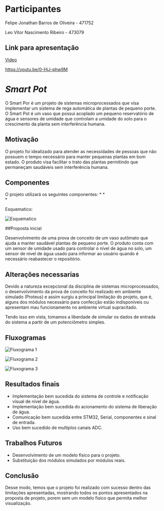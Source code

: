 # Participantes

Felipe Jonathan Barros de Oliveira - 471752

Leo Vitor Nascimento Ribeiro - 473079


## Link para apresentação
[Video](https://youtu.be/0-HjJ-phw9M)

https://youtu.be/0-HjJ-phw9M


# *Smart Pot*
O Smart Por é um projeto de sistemas microprocessados que visa implementar um sistema de rega automática de plantas de pequeno porte. O Smart Pot é um vaso que possui acoplado um pequeno reservatório de água e sensores de umidade que controlam a umidade do solo para o crescimento da planta sem interferência humana.

## Motivação

O projeto foi idealizado para atender as necessidades de pessoas que não possuem o tempo necessário para manter pequenas plantas em bom estado. O produto visa facilitar o trato das plantas permitindo que permaneçam saudáveis sem interferência humana.

## Componentes
O projeto utilizará os seguintes componentes:
* 
*  
* 

Esquematico:

![Esquematico](https://i.imgur.com/4bEGhgM.jpg)

##Proposta inicial

Desenvolvimento de uma prova de conceito de um vaso autômato que ajuda a manter saudável plantas de pequeno porte. O produto conta com um sensor de umidade usado para controlar o nível de água no solo, um sensor de nível de água usado para informar ao usuário quando é necessário reabastecer o repositório.

## Alterações necessarias

Devido a natureza excepcional da disciplina de sistemas microprocessados, o desenvolvimento da prova de conceito foi realizado em ambiente simulado (Proteus) e assim surgiu a principal limitação do projeto, que é, alguns dos módulos necessário para confecção estão indisponíveis ou apresentam mau funcionamento no ambiente virtual supracitado.

Tendo isso em vista, tomamos a liberdade de simular os dados de entrada do sistema a partir de um potenciômetro simples.

## Fluxogramas

![Fluxograma 1](https://i.imgur.com/9Z6MAow.jpg)

![Fluxograma 2](https://i.imgur.com/EpABNp0.jpg)

![Fluxograma 3](https://i.imgur.com/nOADsRx.jpg)


## Resultados finais

* Implementação bem sucedida do sistema de controle e notificação visual de nível de água.
* Implementação bem sucedida do acionamento do sistema de liberação de água.
* Comunicação bem sucedida entre STM32, Serial, componentes e sinal de entrada.
* Uso bem sucedido de multiplos canais ADC.

## Trabalhos Futuros

* Desenvolvimento de um modelo fisico para o projeto.
* Substituição dos módulos simulados por módulos reais.

## Conclusão

Desse modo, temos que o projeto foi realizado com sucesso dentro das limitações apresentadas, mostrando todos os pontos apresentados na proposta de projeto, porem sem um modelo fisico que permita melhor visualização.


